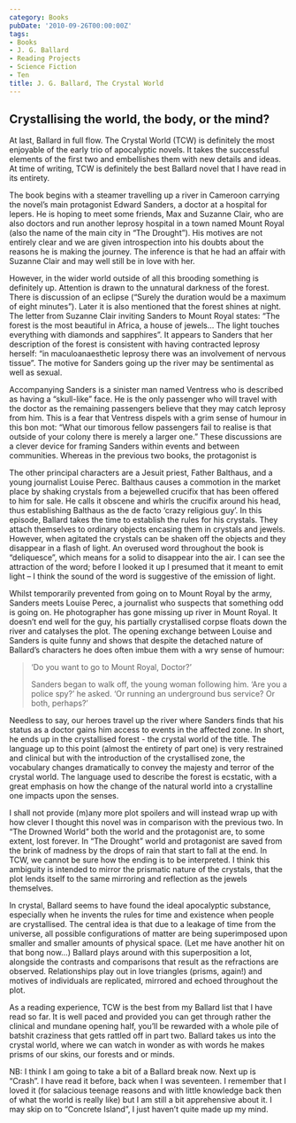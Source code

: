 ```yaml
---
category: Books
pubDate: '2010-09-26T00:00:00Z'
tags:
- Books
- J. G. Ballard
- Reading Projects
- Science Fiction
- Ten
title: J. G. Ballard, The Crystal World
---
```

## Crystallising the world, the body, or the mind?

At last, Ballard in full flow. The Crystal World (TCW) is definitely the most enjoyable of the early trio of apocalyptic novels. It takes the successful elements of the first two and embellishes them with new details and ideas. At time of writing, TCW is definitely the best Ballard novel that I have read in its entirety.

The book begins with a steamer travelling up a river in Cameroon carrying the novel’s main protagonist Edward Sanders, a doctor at a hospital for lepers. He is hoping to meet some friends, Max and Suzanne Clair, who are also doctors and run another leprosy hospital in a town named Mount Royal (also the name of the main city in “The Drought”). His motives are not entirely clear and we are given introspection into his doubts about the reasons he is making the journey. The inference is that he had an affair with Suzanne Clair and may well still be in love with her.

However, in the wider world outside of all this brooding something is definitely up. Attention is drawn to the unnatural darkness of the forest. There is discussion of an eclipse (“Surely the duration would be a maximum of eight minutes”). Later it is also mentioned that the forest  shines at night. The letter from Suzanne Clair inviting Sanders to Mount Royal states: “The forest is the most beautiful in Africa, a house of jewels… The light touches everything with diamonds and sapphires”. It appears to Sanders that her description of the forest is consistent with having contracted leprosy herself: “in maculoanaesthetic leprosy there was an involvement of nervous tissue”. The motive for Sanders going up the river may be sentimental as well as sexual.

Accompanying Sanders is a sinister man named Ventress who is described as having a “skull-like” face. He is the only passenger who will travel with the doctor as the remaining passengers believe that they may catch leprosy from him. This is a fear that Ventress dispels with a grim sense of humour in this bon mot: “What our timorous fellow passengers fail to realise is that outside of your colony there is merely a larger one.” These discussions are a clever device for framing Sanders within events and between communities. Whereas in the previous two books, the protagonist is

The other principal characters are a Jesuit priest, Father Balthaus, and a young journalist Louise Perec. Balthaus causes a commotion in the market place by shaking  crystals from a bejewelled crucifix that has been offered to him for sale. He calls it obscene and whirls the crucifix around his head, thus establishing Balthaus as the de facto ‘crazy religious guy’. In this episode, Ballard takes the time to establish the rules for his crystals. They attach themselves to ordinary objects encasing them in crystals and jewels. However, when agitated the crystals can be shaken off the objects and they disappear in a flash of light. An overused word throughout the book is “deliquesce”, which means for a solid to disappear into the air. I can see the attraction of the word; before I looked it up I presumed that it meant to emit light – I think the sound of the word is suggestive of the emission of light.

Whilst temporarily prevented from going on to Mount Royal by the army, Sanders meets Louise Perec, a journalist who suspects that something odd is going on. He photographer has gone missing up river in Mount Royal. It doesn’t end well for the guy, his partially crystallised corpse floats down the river and catalyses the plot. The opening exchange between Louise and Sanders is quite funny and shows that despite the detached nature of Ballard’s characters he does often imbue them with a wry sense of humour:

> ‘Do you want to go to Mount Royal, Doctor?’
>
> Sanders began to walk off, the young woman following him. ‘Are you a police spy?’ he asked. ‘Or running an underground bus service? Or both, perhaps?’

Needless to say, our heroes travel up the river where Sanders finds that his status as a doctor gains him access to events in the affected zone. In short, he ends up in the crystallised forest - the crystal world of the title. The language up to this point (almost the entirety of part one) is very restrained and clinical but with the introduction of the crystallised zone, the vocabulary changes dramatically to convey the majesty and terror of the crystal world. The language used to describe the forest is ecstatic, with a great emphasis on how the change of the natural world into a crystalline one impacts upon the senses.

I shall not provide (m)any more plot spoilers and will instead wrap up with how clever I thought this novel was in comparison with the previous two. In “The Drowned World” both the world and the protagonist are, to some extent, lost forever. In “The Drought” world and protagonist are saved from the brink of madness by the drops of rain that start to fall at the end. In TCW, we cannot be sure how the ending is to be interpreted. I think this ambiguity is intended to mirror the prismatic nature of the crystals, that the plot lends itself to the same mirroring and reflection as the jewels themselves.

In crystal, Ballard seems to have found the ideal apocalyptic substance, especially when he invents the rules for time and existence when people are crystallised. The central idea is that due to a leakage of time from the universe, all possible configurations of matter are being superimposed upon smaller and smaller amounts of physical space. (Let me have another hit on that bong now…) Ballard plays around with this superposition a lot, alongside the contrasts and comparisons that result as the refractions are observed. Relationships play out in love triangles (prisms, again!) and motives of individuals are replicated, mirrored and echoed throughout the plot.

As a reading experience, TCW is the best from my Ballard list that I have read so far. It is well paced and provided you can get through rather the clinical and mundane opening half, you’ll be rewarded with a whole pile of batshit craziness that gets rattled off in part two. Ballard takes us into the crystal world, where we can watch in wonder as with words he makes prisms of our skins, our forests and or minds.

NB: I think I am going to take a bit of a Ballard break now. Next up is “Crash”. I have read it before, back when I was seventeen. I remember that I loved it (for salacious teenage reasons and with little knowledge back then of what the world is really like) but I am still a bit apprehensive about it. I may skip on to “Concrete Island”, I just haven’t quite made up my mind.
